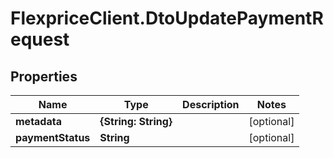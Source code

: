# FlexpriceClient.DtoUpdatePaymentRequest

## Properties

Name | Type | Description | Notes
------------ | ------------- | ------------- | -------------
**metadata** | **{String: String}** |  | [optional] 
**paymentStatus** | **String** |  | [optional] 


